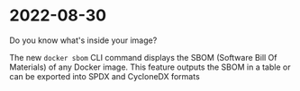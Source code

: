 # 2022-08-30

Do you know what's inside your image?

The new `docker sbom` CLI command displays the SBOM (Software Bill Of Materials) of any Docker image.
This feature outputs the SBOM in a table or can be exported into SPDX and CycloneDX formats
